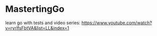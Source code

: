 # MastertingGo
learn go with tests and video series: https://www.youtube.com/watch?v=ryrlfsFbtVA&list=LL&index=1
